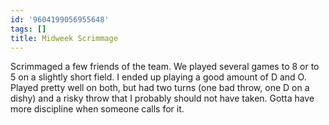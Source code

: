 ```yaml
---
id: '9604199056955648'
tags: []
title: Midweek Scrimmage
---
```


Scrimmaged a few friends of the team. We played several games to 8 or to 5 on a slightly short field. I ended up playing a good amount of D and O. Played pretty well on both, but had two turns (one bad throw, one D on a dishy) and a risky throw that I probably should not have taken. Gotta have more discipline when someone calls for it.
